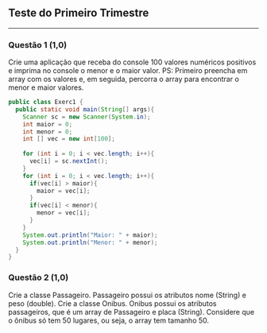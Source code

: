 ## Teste do Primeiro Trimestre
---
### Questão 1 (1,0)
Crie uma aplicação que receba do console 100 valores numéricos positivos e imprima no console o menor e o maior valor. PS: Primeiro preencha em array com os valores e, em seguida, percorra o array para encontrar o menor e maior valores.

```java
public class Exerc1 {
  public static void main(String[] args){
    Scanner sc = new Scanner(System.in);
    int maior = 0;
    int menor = 0;
    int [] vec = new int[100];
    
    for (int i = 0; i < vec.length; i++){
      vec[i] = sc.nextInt();
    }
    for (int i = 0; i < vec.length; i++){
      if(vec[i] > maior){
        maior = vec[i];
      }
      if(vec[i] < menor){
        menor = vec[i];
      }
    }
    System.out.println("Maior: " + maior);
    System.out.println("Menor: " + menor);
  }
}
```

### Questão 2 (1,0)
Crie a classe Passageiro. Passageiro possui os atributos nome (String) e peso (double). Crie a classe Onibus. Onibus possui os atributos passageiros, que é um array de Passageiro e placa (String). Considere que o ônibus só tem 50 lugares, ou seja, o array tem tamanho 50.


